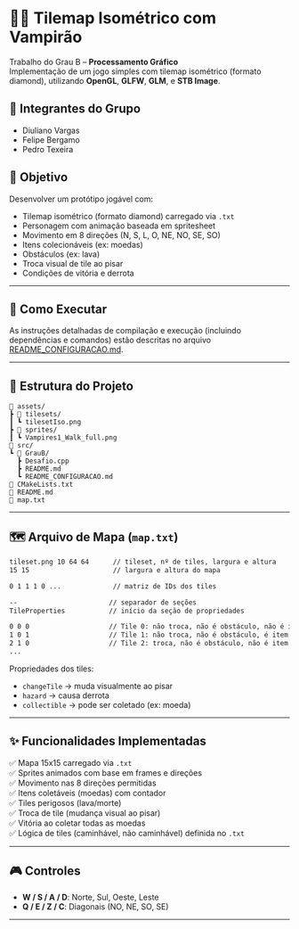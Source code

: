 # 🧛‍♂️ Tilemap Isométrico com Vampirão

Trabalho do Grau B – **Processamento Gráfico**  
Implementação de um jogo simples com tilemap isométrico (formato diamond), utilizando **OpenGL**, **GLFW**, **GLM**, e **STB Image**.

## 👥 Integrantes do Grupo

- Diuliano Vargas
- Felipe Bergamo
- Pedro Texeira

## 📌 Objetivo

Desenvolver um protótipo jogável com:

- Tilemap isométrico (formato diamond) carregado via `.txt`
- Personagem com animação baseada em spritesheet
- Movimento em 8 direções (N, S, L, O, NE, NO, SE, SO)
- Itens colecionáveis (ex: moedas)
- Obstáculos (ex: lava)
- Troca visual de tile ao pisar
- Condições de vitória e derrota

---

## 🚀 Como Executar
As instruções detalhadas de compilação e execução (incluindo dependências e comandos) estão descritas no arquivo [README_CONFIGURACAO.md](./README_CONFIGURACAO.md).

---

## 🧠 Estrutura do Projeto

```
📁 assets/
┣ 📁 tilesets/
┃ ┗ tilesetIso.png
┣ 📁 sprites/
┃ ┗ Vampires1_Walk_full.png
📁 src/
┗ 📁 GrauB/
  ┣ Desafio.cpp
  ┣ README.md
  ┗ README_CONFIGURACAO.md
📄 CMakeLists.txt
📄 README.md
📄 map.txt
```
---

## 🗺️ Arquivo de Mapa (`map.txt`)

```txt
tileset.png 10 64 64      // tileset, nº de tiles, largura e altura
15 15                     // largura e altura do mapa

0 1 1 1 0 ...             // matriz de IDs dos tiles

--                       // separador de seções
TileProperties           // início da seção de propriedades

0 0 0                    // Tile 0: não troca, não é obstáculo, não é item
1 0 1                    // Tile 1: não troca, não é obstáculo, é item
2 1 0                    // Tile 2: troca, não é obstáculo, não é item
...
```

Propriedades dos tiles:

* `changeTile` → muda visualmente ao pisar
* `hazard` → causa derrota
* `collectible` → pode ser coletado (ex: moeda)

---

## ✨ Funcionalidades Implementadas

✅ Mapa 15x15 carregado via `.txt`  
✅ Sprites animados com base em frames e direções  
✅ Movimento nas 8 direções permitidas  
✅ Itens coletáveis (moedas) com contador  
✅ Tiles perigosos (lava/morte)  
✅ Troca de tile (mudança visual ao pisar)  
✅ Vitória ao coletar todas as moedas  
✅ Lógica de tiles (caminhável, não caminhável) definida no `.txt`

---

## 🎮 Controles

* **W / S / A / D**: Norte, Sul, Oeste, Leste
* **Q / E / Z / C**: Diagonais (NO, NE, SO, SE)

---
